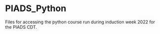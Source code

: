 # PIADS_Python

Files for accessing the python course run during induction week 2022 for the PIADS CDT. 
